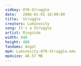 ```yaml
---
vidkey: 070-Struggle
date:   2006-01-01 10:00:00
title:  Struggle
creators: Luminosity
song: It's a Struggle
artist: Ringside
width: 848
height: 480
fandoms: Angel
mp4: Luminosity-070-Struggle.m4v
mp4size: 46.57 MB
---
```


  <div>
  
  </div>
  